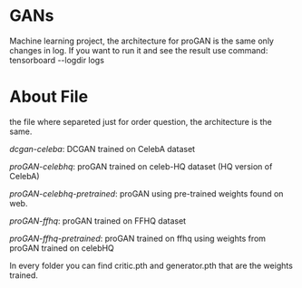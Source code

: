 # GANs
Machine learning project, the architecture for proGAN is the same only changes in log.
If you want to run it and see the result use command: tensorboard --logdir logs 

# About File
the file where separeted just for order question, the architecture is the same. 

*dcgan-celeba*: DCGAN trained on CelebA dataset

*proGAN-celebhq*: proGAN trained on celeb-HQ dataset (HQ version of CelebA)

*proGAN-celebhq-pretrained*: proGAN using pre-trained weights found on web.

*proGAN-ffhq*: proGAN trained on FFHQ dataset 

*proGAN-ffhq-pretrained*: proGAN trained on ffhq using weights from proGAN trained on celebHQ

In every folder you can find critic.pth and generator.pth that are the weights trained.  

